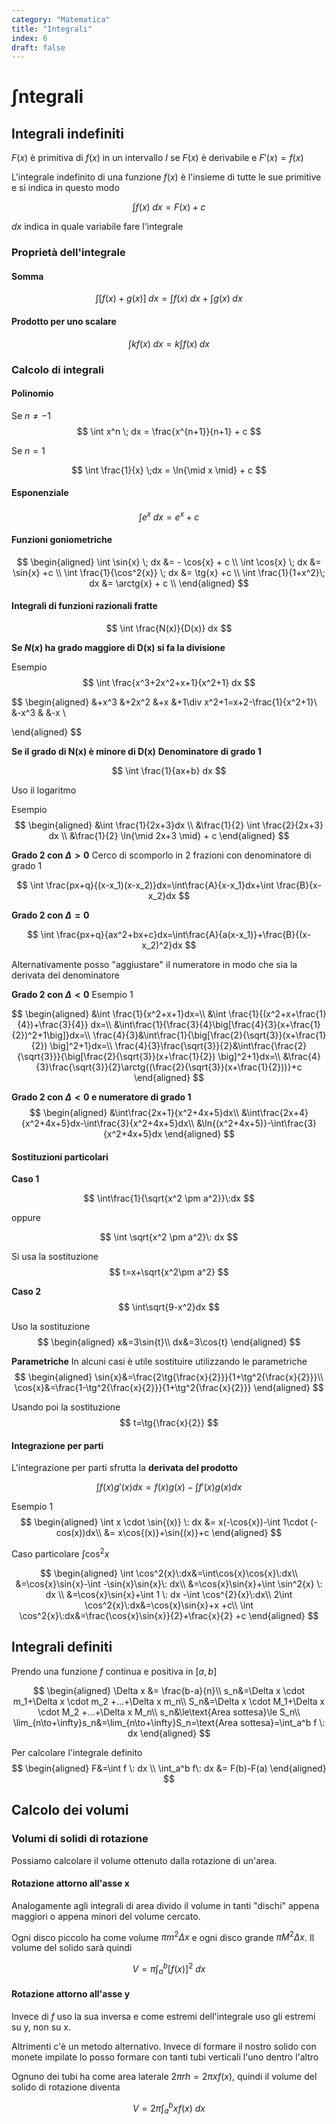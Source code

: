 ```yaml
---
category: "Matematica"
title: "Integrali"
index: 6
draft: false
---
```


# $\int$ntegrali
## Integrali indefiniti
$F(x)$ è primitiva di $f(x)$ in un intervallo $I$ se $F(x)$ è derivabile e $F'(x)=f(x)$

L'integrale indefinito di una funzione $f(x)$ è l'insieme di tutte le sue primitive e si indica in questo modo

$$
\int f(x)\; dx = F(x)+c
$$

$dx$ indica in quale variabile fare l'integrale

### Proprietà dell'integrale
#### Somma
$$
\int[f(x)+g(x)] \; dx = \int f(x)\; dx + \int g(x) \; dx
$$

#### Prodotto per uno scalare
$$
\int k f(x) \; dx = k \int f(x) \; dx
$$

### Calcolo di integrali
#### Polinomio
Se $n\ne-1$
$$
\int x^n \; dx = \frac{x^{n+1}}{n+1} + c
$$

Se $n=1$

$$
\int \frac{1}{x} \;dx = \ln{\mid x \mid} + c
$$

#### Esponenziale
$$
\int e^x \; dx = e^x + c
$$

#### Funzioni goniometriche
$$
\begin{aligned}
\int \sin{x} \; dx &= - \cos{x} + c \\
\int \cos{x} \; dx &= \sin{x} +c \\
\int \frac{1}{\cos^2{x}} \; dx &= \tg{x} +c \\
\int \frac{1}{1+x^2}\; dx &= \arctg{x} + c \\
\end{aligned}
$$

#### Integrali di funzioni razionali fratte
$$
\int \frac{N(x)}{D(x)} dx
$$

**Se $N(x)$ ha grado maggiore di D(x) si fa la divisione**

Esempio
$$
\int \frac{x^3+2x^2+x+1}{x^2+1} dx
$$

$$
\begin{aligned}
&+x^3 &+2x^2 &+x &+1\div x^2+1=x+2-\frac{1}{x^2+1}\\
&-x^3 & &-x \\

\end{aligned}
$$

**Se il grado di N(x) è minore di D(x)**
**Denominatore di grado 1**

$$
\int \frac{1}{ax+b} dx
$$

Uso il logaritmo

Esempio
$$
\begin{aligned}
&\int \frac{1}{2x+3}dx \\
&\frac{1}{2} \int \frac{2}{2x+3} dx \\
&\frac{1}{2} \ln{\mid 2x+3 \mid} + c
\end{aligned}
$$

**Grado 2 con $\Delta \gt 0$**
Cerco di scomporlo in 2 frazioni con denominatore di grado 1

$$
\int \frac{px+q}{(x-x_1)(x-x_2)}dx=\int\frac{A}{x-x_1}dx+\int \frac{B}{x-x_2}dx
$$

**Grado 2 con $\Delta=0$**

$$
\int \frac{px+q}{ax^2+bx+c}dx=\int\frac{A}{a(x-x_1)}+\frac{B}{(x-x_2)^2}dx
$$

Alternativamente posso "aggiustare" il numeratore in modo che sia la derivata del denominatore

**Grado 2 con $\Delta \lt 0$**
Esempio 1

$$
\begin{aligned}
&\int \frac{1}{x^2+x+1}dx=\\
&\int \frac{1}{(x^2+x+\frac{1}{4})+\frac{3}{4}} dx=\\
&\int\frac{1}{\frac{3}{4}\big[\frac{4}{3}(x+\frac{1}{2})^2+1\big]}dx=\\
\frac{4}{3}&\int\frac{1}{\big[\frac{2}{\sqrt{3}}(x+\frac{1}{2}) \big]^2+1}dx=\\
\frac{4}{3}\frac{\sqrt{3}}{2}&\int\frac{\frac{2}{\sqrt{3}}}{\big[\frac{2}{\sqrt{3}}(x+\frac{1}{2}) \big]^2+1}dx=\\
&\frac{4}{3}\frac{\sqrt{3}}{2}\arctg{(\frac{2}{\sqrt{3}}(x+\frac{1}{2}))}+c
\end{aligned}
$$

**Grado 2 con $\Delta \lt 0$ e numeratore di grado 1**
$$
\begin{aligned}
&\int\frac{2x+1}{x^2+4x+5}dx\\
&\int\frac{2x+4}{x^2+4x+5}dx-\int\frac{3}{x^2+4x+5}dx\\
&\ln{(x^2+4x+5)}-\int\frac{3}{x^2+4x+5}dx
\end{aligned}
$$

#### Sostituzioni particolari
**Caso 1**

$$
\int\frac{1}{\sqrt{x^2 \pm a^2}}\:dx
$$

oppure

$$
\int \sqrt{x^2 \pm a^2}\: dx
$$

Si usa la sostituzione
$$
t=x+\sqrt{x^2\pm a^2}
$$

**Caso 2**
$$
\int\sqrt{9-x^2}dx
$$

Uso la sostituzione
$$
\begin{aligned}
x&=3\sin{t}\\
dx&=3\cos{t}
\end{aligned}
$$

**Parametriche**
In alcuni casi è utile sostituire utilizzando le parametriche
$$
\begin{aligned}
\sin{x}&=\frac{2\tg{\frac{x}{2}}}{1+\tg^2{\frac{x}{2}}}\\
\cos{x}&=\frac{1-\tg^2{\frac{x}{2}}}{1+\tg^2{\frac{x}{2}}}
\end{aligned}
$$

Usando poi la sostituzione
$$
t=\tg{\frac{x}{2}}
$$

#### Integrazione per parti
L'integrazione per parti sfrutta la **derivata del prodotto**

$$
\int f(x)g'(x)dx=f(x)g(x)-\int f'(x)g(x)dx
$$

Esempio 1
$$
\begin{aligned}
\int x \cdot \sin{(x)} \: dx &= x(-\cos{x})-\int 1\cdot (-cos(x))dx\\
&= x\cos{(x)}+\sin{(x)}+c
\end{aligned}
$$

Caso particolare $\int \cos^2{x}$

$$
\begin{aligned}
\int \cos^2{x}\:dx&=\int\cos{x}\cos{x}\:dx\\
&=\cos{x}\sin{x}-\int -\sin{x}\sin{x}\: dx\\
&=\cos{x}\sin{x}+\int \sin^2{x} \: dx \\
&=\cos{x}\sin{x}+\int 1 \: dx -\int \cos^{2}{x}\:dx\\
2\int \cos^2{x}\:dx&=\cos{x}\sin{x}+x +c\\
\int \cos^2{x}\:dx&=\frac{\cos{x}\sin{x}}{2}+\frac{x}{2} +c
\end{aligned}
$$

## Integrali definiti
Prendo una funzione $f$ continua e positiva in $[a,b]$

$$
\begin{aligned}
\Delta x &= \frac{b-a}{n}\\
s_n&=\Delta x \cdot m_1+\Delta x \cdot m_2 +...+\Delta x m_n\\
S_n&=\Delta x \cdot M_1+\Delta x \cdot M_2 +...+\Delta x M_n\\
s_n&\le\text{Area sottesa}\le S_n\\
\lim_{n\to+\infty}s_n&=\lim_{n\to+\infty}S_n=\text{Area sottesa}=\int_a^b f \: dx
\end{aligned}
$$

Per calcolare l'integrale definito
$$
\begin{aligned}
F&=\int f \: dx \\
\int_a^b f\: dx &= F(b)-F(a)
\end{aligned}
$$

## Calcolo dei volumi
### Volumi di solidi di rotazione
Possiamo calcolare il volume ottenuto dalla rotazione di un'area.

#### Rotazione attorno all'asse x
Analogamente agli integrali di area divido il volume in tanti "dischi" appena maggiori o appena minori del volume cercato.

Ogni disco piccolo ha come volume $\pi m^2 \Delta x$ e ogni disco grande $\pi M^2 \Delta x$.
Il volume del solido sarà quindi

$$
V=\pi \int_a^b [f(x)]^2 \:dx
$$

#### Rotazione attorno all'asse y
Invece di $f$ uso la sua inversa e come estremi dell'integrale uso gli estremi su y, non su x.

Altrimenti c'è un metodo alternativo. Invece di formare il nostro solido con monete impilate lo posso formare con tanti tubi verticali l'uno dentro l'altro

Ognuno dei tubi ha come area laterale $2\pi r h = 2\pi x f(x)$, quindi il volume del solido di rotazione diventa

$$
V=2\pi \int_a^b x f(x)\: dx
$$